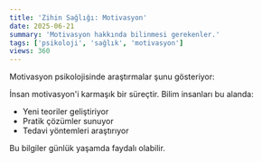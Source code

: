 ```yaml
---
title: 'Zihin Sağlığı: Motivasyon'
date: 2025-06-21
summary: 'Motivasyon hakkında bilinmesi gerekenler.'
tags: ['psikoloji', 'sağlık', 'motivasyon']
views: 360
---
```


Motivasyon psikolojisinde araştırmalar şunu gösteriyor:

İnsan motivasyon'i karmaşık bir süreçtir. Bilim insanları bu alanda:
- Yeni teoriler geliştiriyor
- Pratik çözümler sunuyor
- Tedavi yöntemleri araştırıyor

Bu bilgiler günlük yaşamda faydalı olabilir.